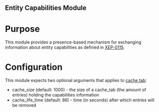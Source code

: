 ## Entity Capabilities Module

# Purpose
This module provides a presence-based mechanism 
for exchanging information about entity capabilities
as defined in [XEP-0115](https://xmpp.org/extensions/xep-0115.html).

# Configuration
This module expects two optional arguments that applies to [cache tab](https://github.com/processone/cache_tab):
* cache_size (default: 1000) - the size of a cache_tab (the amount of entries) holding the capabilities information
* cache_life_time (default: 86) - time (in seconds) after which entries will be removed
